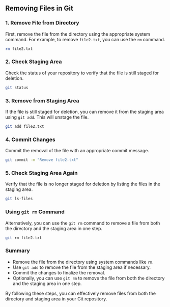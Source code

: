## Removing Files in Git

### 1. Remove File from Directory
First, remove the file from the directory using the appropriate system command. For example, to remove `file2.txt`, you can use the `rm` command.

```bash
rm file2.txt
```

### 2. Check Staging Area
Check the status of your repository to verify that the file is still staged for deletion.

```bash
git status
```

### 3. Remove from Staging Area
If the file is still staged for deletion, you can remove it from the staging area using `git add`. This will unstage the file.

```bash
git add file2.txt
```

### 4. Commit Changes
Commit the removal of the file with an appropriate commit message.

```bash
git commit -m "Remove file2.txt"
```

### 5. Check Staging Area Again
Verify that the file is no longer staged for deletion by listing the files in the staging area.

```bash
git ls-files
```

### Using `git rm` Command
Alternatively, you can use the `git rm` command to remove a file from both the directory and the staging area in one step.

```bash
git rm file2.txt
```

### Summary
- Remove the file from the directory using system commands like `rm`.
- Use `git add` to remove the file from the staging area if necessary.
- Commit the changes to finalize the removal.
- Optionally, you can use `git rm` to remove the file from both the directory and the staging area in one step.

By following these steps, you can effectively remove files from both the directory and staging area in your Git repository.